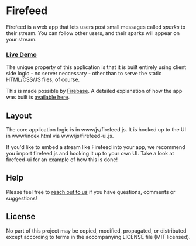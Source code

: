 Firefeed
========

Firefeed is a web app that lets users post small messages called *sparks* to
their stream. You can follow other users, and their sparks will appear on your
stream.

### [Live Demo](http://firefeed.io)

The unique property of this application is that it is built entirely using
client side logic - no server neccessary - other than to serve the static
HTML/CSS/JS files, of course.

This is made possible by [Firebase](http://firebase.com/). A detailed explanation
of how the app was built is [available here](http://firefeed.io/about.html).

Layout
------

The core application logic is in www/js/firefeed.js. It is hooked up to the
UI in www/index.html via www/js/firefeed-ui.js.

If you'd like to embed a stream like Firefeed into your app, we recommend you
import firefeed.js and hooking it up to your own UI. Take a look at
firefeed-ui for an example of how this is done!

Help
----

Please feel free to [reach out to us](https://groups.google.com/group/firebase-talk)
if you have questions, comments or suggestions!

License
-------
No part of this project may be copied, modified, propagated, or distributed
except according to terms in the accompanying LICENSE file (MIT licensed).
